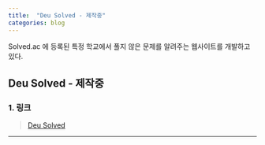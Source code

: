 ```yaml
---
title:  "Deu Solved - 제작중"
categories: blog
---
```


Solved.ac 에 등록된 특정 학교에서 풀지 않은 문제를 알려주는 웹사이트를 개발하고 있다. 

## Deu Solved - 제작중

### 1. 링크
> [Deu Solved](https://deusolved.vercel.app/dashboard)

- - -
